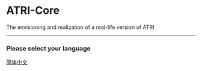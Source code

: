 # ATRI-Core
The envisioning and realization of a real-life version of ATRI

-------------
### Please select your language
[简体中文](./zh_CN/)
